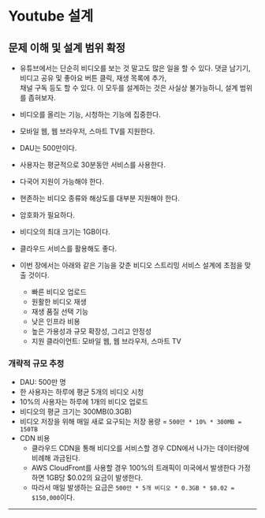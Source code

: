 # Youtube 설계

## 문제 이해 및 설계 범위 확정

- 유튜브에서는 단순히 비디오를 보는 것 말고도 많은 일을 할 수 있다. 댓글 남기기, 비디고 공유 및 좋아요 버튼 클릭, 재생 목록에 추가,  
  채널 구독 등도 할 수 있다. 이 모두를 설계하는 것은 사실상 불가능하니, 설계 범위를 좁혀보자.

- 비디오를 올리는 기능, 시청하는 기능에 집중한다.
- 모바일 웹, 웹 브라우저, 스마트 TV를 지원한다.
- DAU는 500만이다.
- 사용자는 평균적으로 30분동안 서비스를 사용한다.
- 다국어 지원이 가능해야 한다.
- 현존하는 비디오 종류와 해상도를 대부분 지원해야 한다.
- 암호화가 필요하다.
- 비디오의 최대 크기는 1GB이다.
- 클라우드 서비스를 활용해도 좋다.

- 이번 장에서는 아래와 같은 기능을 갖춘 비디오 스트리밍 서비스 설계에 초점을 맞출 것이다.

  - 빠른 비디오 업로드
  - 원활한 비디오 재생
  - 재생 품질 선택 기능
  - 낮은 인프라 비용
  - 높은 가용성과 규모 확장성, 그리고 안정성
  - 지원 클라이언트: 모바일 웹, 웹 브라우저, 스마트 TV

### 개략적 규모 추정

- DAU: 500만 명
- 한 사용자는 하루에 평균 5개의 비디오 시청
- 10%의 사용자는 하루에 1개의 비디오 업로드
- 비디오의 평균 크기는 300MB(0.3GB)
- 비디오 저장을 위해 매일 새로 요구되는 저장 용량 = `500만 * 10% * 300MB = 150TB`
- CDN 비용
  - 클라우드 CDN을 통해 비디오를 서비스할 경우 CDN에서 나가는 데이터량에 비례해 과금된다.
  - AWS CloudFront를 사용할 경우 100%의 트래픽이 미국에서 발생한다 가정하면 1GB당 $0.02의 요금이 발생한다.
  - 따라서 매일 발생하는 요금은 `500만 * 5개 비디오 * 0.3GB * $0.02 = $150,000`이다.

---
